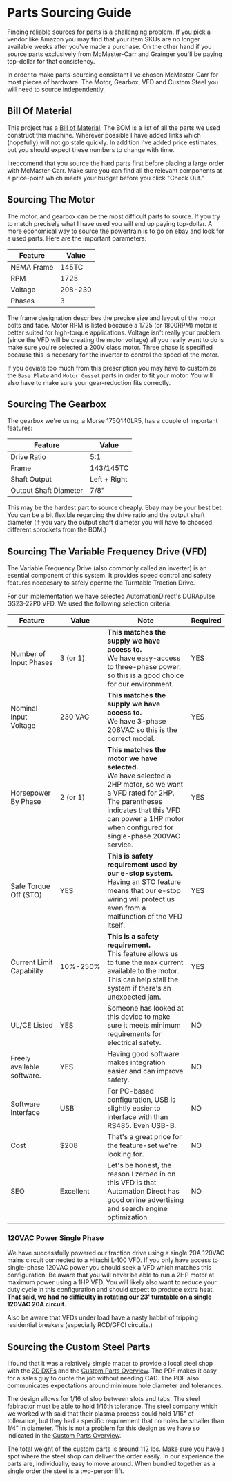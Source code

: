# Parts Sourcing Guide

Finding reliable sources for parts is a challenging problem. If you pick a vendor like Amazon you may find that your item SKUs are no longer available weeks after you've made a purchase. On the other hand if you source parts exclusively from McMaster-Carr and Grainger you'll be paying top-dollar for that consistency.

In order to make parts-sourcing consistant I've chosen McMaster-Carr for most pieces of hardware. The Motor, Gearbox, VFD and Custom Steel you will need to source independently.

## Bill Of Material

This project has a [Bill of Material](BOM.md). The BOM is a list of all the parts we used construct this machine. Wherever possible I have added links which (hopefully) will not go stale quickly. In addition I've added price estimates, but you should expect these numbers to change with time.

I reccomend that you source the hard parts first before placing a large order with McMaster-Carr. Make sure you can find all the relevant components at a price-point which meets your budget before you click "Check Out."

## Sourcing The Motor

The motor, and gearbox can be the most difficult parts to source. If you try to match precisely what I have used you will end up paying top-dollar. A more economical way to source the powertrain is to go on ebay and look for a used parts. Here are the important parameters:

| Feature | Value |
| -- | -- |
| NEMA Frame | 145TC |
| RPM | 1725 |
| Voltage | 208-230 |
| Phases | 3 |

The frame designation describes the precise size and layout of the motor bolts and face. Motor RPM is listed because a 1725 (or 1800RPM) motor is better suited for high-torque applications. Voltage isn't really your problem (since the VFD will be creating the motor voltage) all you really want to do is make sure you're selected a 200V class motor. Three phase is specified because this is necesary for the inverter to control the speed of the motor.

If you deviate too much from this prescription you may have to customize the `Base Plate` and `Motor Gusset` parts in order to fit your motor. You will also have to make sure your gear-reduction fits correctly.

## Sourcing The Gearbox

The gearbox we're using, a Morse 175Q140LR5, has a couple of important features:

| Feature | Value |
| -- | -- |
| Drive Ratio | 5:1 |
| Frame | 143/145TC |
| Shaft Output | Left + Right |
| Output Shaft Diameter | 7/8" |

This may be the hardest part to source cheaply. Ebay may be your best bet. You can be a bit flexible regarding the drive ratio and the output shaft diameter (if you vary the output shaft diameter you will have to choosed different sprockets from the BOM.)

## Sourcing The Variable Frequency Drive (VFD)

The Variable Frequency Drive (also commonly called an inverter) is an esential component of this system. It provides speed control and safety features neceesary to safely operate the Turntable Traction Drive.

For our implementation we have selected AutomationDirect's DURApulse GS23-22P0 VFD. We used the following selection criteria:

| Feature | Value | Note | Required |
| -- | -- | -- | -- |
| Number of Input Phases | 3&nbsp;(or&nbsp;1) | **This matches the supply we have access to.**<br/>We have easy-access to three-phase power, so this is a good choice for our environment. | YES |
| Nominal Input Voltage | 230&nbsp;VAC | **This matches the supply we have access to.**<br/>We have 3-phase 208VAC so this is the correct model. | YES |
| Horsepower By Phase | 2&nbsp;(or&nbsp;1) | **This matches the motor we have selected.**<br/>We have selected a 2HP motor, so we want a VFD rated for 2HP. The parentheses indicates that this VFD can power a 1HP motor when configured for single-phase 200VAC service. | YES |
| Safe Torque Off (STO) | YES | **This is safety requirement used by our e-stop system.**<br/>Having an STO feature means that our e-stop wiring will protect us even from a malfunction of the VFD itself. | YES |
| Current Limit Capability | 10%-250% | **This is a safety requirement.**<br/>This feature allows us to tune the max current available to the motor. This can help stall the system if there's an unexpected jam. | YES |
| UL/CE Listed | YES | Someone has looked at this device to make sure it meets minimum requirements for electrical safety. | NO |
| Freely available software. | YES | Having good software makes integration easier and can improve safety. | NO |
| Software Interface | USB | For PC-based configuration, USB is slightly easier to interface with than RS485. Even USB-B. | NO |
| Cost | $208 | That's a great price for the feature-set we're looking for. | NO |
| SEO | Excellent | Let's be honest, the reason I zeroed in on this VFD is that Automation Direct has good online advertising and search engine optimization. | NO |

### 120VAC Power Single Phase

We have successfully powered our traction drive using a single 20A 120VAC mains circuit connected to a Hitachi L-100 VFD. If you only have access to single-phase 120VAC power you should seek a VFD which matches this configuration. Be aware that you will never be able to run a 2HP motor at maximum power using a 1HP VFD. You will likely also want to reduce your duty cycle in this configuration and should expect to produce extra heat. **That said, we had no difficulty in rotating our 23' turntable on a single 120VAC 20A circuit.**

Also be aware that VFDs under load have a nasty habbit of tripping residential breakers (especially RCD/GFCI circuits.)

## Sourcing the Custom Steel Parts

I found that it was a relatively simple matter to provide a local steel shop with the [2D DXFs](dxfs/) and the [Custom Parts Overview](TurntableTractionDrive-PartsOverview.pdf). The PDF makes it easy for a sales guy to quote the job without needing CAD. The PDF also communicates expectations around minimum hole diameter and tolerances.

The design allows for 1/16 of slop between slots and tabs. The steel fabiractor must be able to hold 1/16th tolerance. The steel company which we worked with said that their plasma process could hold 1/16" of tollerance, but they had a specific requirement that no holes be smaller than 1/4" in diameter. This is not a problem for this design as we have so indicated in the [Custom Parts Overview](TurntableTractionDrive-PartsOverview.pdf).

The total weight of the custom parts is around 112 lbs. Make sure you have a spot where the steel shop can deliver the order easily. In our experience the parts are, individually, easy to move around. When bundled together as a single order the steel is a two-person lift.
